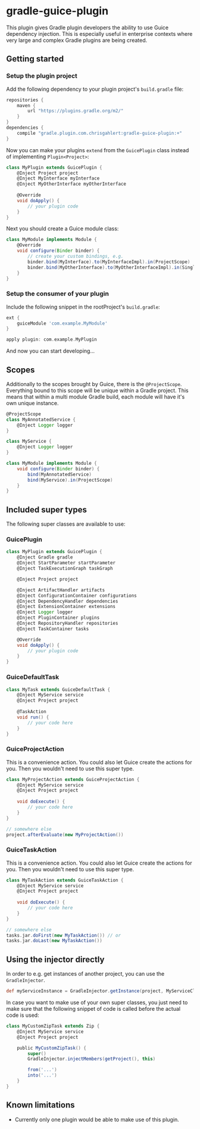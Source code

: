 # gradle-guice-plugin

This plugin gives Gradle plugin developers the ability to use Guice dependency injection. This is
especially useful in enterprise contexts where very large and complex Gradle plugins are being
created.

## Getting started

### Setup the plugin project

Add the following dependency to your plugin project's `build.gradle` file:
```gradle
repositories {
    maven {
        url "https://plugins.gradle.org/m2/"
    }
}
dependencies {
    compile "gradle.plugin.com.chrisgahlert:gradle-guice-plugin:+"
}
```

Now you can make your plugins `extend` from the `GuicePlugin` class instead of implementing `Plugin<Project>`:
```groovy
class MyPlugin extends GuicePlugin {
    @Inject Project project
    @Inject MyInterface myInterface
    @Inject MyOtherInterface myOtherInterface
    
    @Override
    void doApply() {
        // your plugin code
    }
}
```

Next you should create a Guice module class:
```groovy
class MyModule implements Module {
    @Override
    void configure(Binder binder) {
        // create your custom bindings, e.g.
        binder.bind(MyInterface).to(MyInterfaceImpl).in(ProjectScope)
        binder.bind(MyOtherInterface).to(MyOtherInterfaceImpl).in(Singleton)
    }
}
```

### Setup the consumer of your plugin

Include the following snippet in the rootProject's `build.gradle`:
```gradle
ext {
    guiceModule 'com.example.MyModule'
}

apply plugin: com.example.MyPlugin
```

And now you can start developing...

## Scopes

Additionally to the scopes brought by Guice, there is the `@ProjectScope`. Everything bound to this scope
will be unique within a Gradle project. This means that within a multi module Gradle build, each module will
have it's own unique instance.

```groovy
@ProjectScope
class MyAnnotatedService {
    @Inject Logger logger
}

class MyService {
    @Inject Logger logger
}

class MyModule implements Module {
    void configure(Binder binder) {
        bind(MyAnnotatedService)
        bind(MyService).in(ProjectScope)
    }
}
```

## Included super types

The following super classes are available to use:

### GuicePlugin

```groovy
class MyPlugin extends GuicePlugin {
    @Inject Gradle gradle
    @Inject StartParameter startParameter
    @Inject TaskExecutionGraph taskGraph

    @Inject Project project

    @Inject ArtifactHandler artifacts
    @Inject ConfigurationContainer configurations
    @Inject DependencyHandler dependencies
    @Inject ExtensionContainer extensions
    @Inject Logger logger
    @Inject PluginContainer plugins
    @Inject RepositoryHandler repositories
    @Inject TaskContainer tasks

    @Override
    void doApply() {
        // your plugin code
    }
}
```

### GuiceDefaultTask

```groovy
class MyTask extends GuiceDefaultTask {
    @Inject MyService service
    @Inject Project project
    
    @TaskAction
    void run() {
        // your code here
    }
}
```

### GuiceProjectAction

This is a convenience action. You could also let Guice create the actions for you. Then you wouldn't need to use this super type.

```groovy
class MyProjectAction extends GuiceProjectAction {
    @Inject MyService service
    @Inject Project project
    
    void doExecute() {
        // your code here
    }
}

// somewhere else
project.afterEvaluate(new MyProjectAction())
```

### GuiceTaskAction

This is a convenience action. You could also let Guice create the actions for you. Then you wouldn't need to use this super type.

```groovy
class MyTaskAction extends GuiceTaskAction {
    @Inject MyService service
    @Inject Project project
    
    void doExecute() {
        // your code here
    }
}

// somewhere else
tasks.jar.doFirst(new MyTaskAction()) // or
tasks.jar.doLast(new MyTaskAction())
```

## Using the injector directly

In order to e.g. get instances of another project, you can use the `GradleInjector`.

```groovy
def myServiceInstance = GradleInjector.getInstance(project, MyServiceClass);
```

In case you want to make use of your own super classes, you just need to make sure that the following
snippet of code is called before the actual code is used:

```groovy
class MyCustomZipTask extends Zip {
    @Inject MyService service
    @Inject Project project

    public MyCustomZipTask() {
        super()
        GradleInjector.injectMembers(getProject(), this)

        from('...')
        into('...')
    }
}
```

## Known limitations

* Currently only one plugin would be able to make use of this plugin.